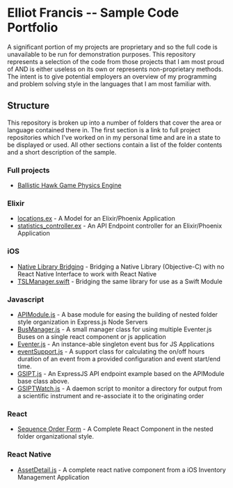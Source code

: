 # Elliot Francis -- Sample Code Portfolio

A significant portion of my projects are proprietary and so the full code is unavailable to be run for demonstration purposes. This repository represents a selection of the code from those projects that I am most proud of AND is either useless on its own or represents non-proprietary methods. The intent is to give potential employers an overview of my programming and problem solving style in the languages that I am most familiar with.

## Structure

This repository is broken up into a number of folders that cover the area or language contained there in. The first section is a link to full project repositories which I've worked on in my personal time and are in a state to be displayed or used. All other sections contain a list of the folder contents and a short description of the sample.

### Full projects

* [Ballistic Hawk Game Physics Engine](https://github.com/shadowmouse/ballistic_hawk)

### Elixir

* [locations.ex](https://github.com/shadowmouse/programming_portfolio/blob/master/Elixir/location.ex) - A Model for an Elixir/Phoenix Application
* [statistics_controller.ex](https://github.com/shadowmouse/programming_portfolio/blob/master/Elixir/statistics_controller.ex) - An API Endpoint controller for an Elixir/Phoenix Application

### iOS

* [Native Library Bridging](https://github.com/shadowmouse/programming_portfolio/tree/master/iOS/Native%20Library%20Bridging) - Bridging a Native Library (Objective-C) with no React Native Interface to work with React Native
* [TSLManager.swift](https://github.com/shadowmouse/programming_portfolio/tree/master/iOS/TSLManager.swift) - Bridging the same library for use as a Swift Module

### Javascript

* [APIModule.js](https://github.com/shadowmouse/programming_portfolio/tree/master/Javascript/APIModule.js) - A base module for easing the building of nested folder style organization in Express.js Node Servers
* [BusManager.js](https://github.com/shadowmouse/programming_portfolio/tree/master/Javascript/BusManager.js) - A small manager class for using multiple Eventer.js Buses on a single react component or js application
* [Eventer.js](https://github.com/shadowmouse/programming_portfolio/tree/master/Javascript/Eventer.js) - An instance-able singleton event bus for JS Applications
* [eventSupport.js](https://github.com/shadowmouse/programming_portfolio/tree/master/Javascript/eventSupport.js) - A support class for calculating the on/off hours duration of an event from a provided configuration and event start/end time.
* [GSIPT.js](https://github.com/shadowmouse/programming_portfolio/tree/master/Javascript/GSIPT.js) - An ExpressJS API endpoint example based on the APIModule base class above.
* [GSIPTWatch.js](https://github.com/shadowmouse/programming_portfolio/tree/master/Javascript/GSIPTWatch.js) - A daemon script to monitor a directory for output from a scientific instrument and re-associate it to the originating order

### React

* [Sequence Order Form](https://github.com/shadowmouse/programming_portfolio/tree/master/React/SequenceOrderForm) - A Complete React Component in the nested folder organizational style.

### React Native

 * [AssetDetail.js](https://github.com/shadowmouse/programming_portfolio/blob/master/React%20Native/AssetDetail.js) - A complete react native component from a iOS Inventory Management Application
